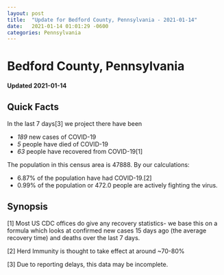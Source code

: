 ```yaml
---
layout: post
title:  "Update for Bedford County, Pennsylvania - 2021-01-14"
date:   2021-01-14 01:01:29 -0600
categories: Pennsylvania
---
```


# Bedford County, Pennsylvania
#### Updated 2021-01-14

## Quick Facts

In the last 7 days[3] we project there have been
- *189* new cases of COVID-19
- *5* people have died of COVID-19
- *63* people have recovered from COVID-19[1]

The population in this census area is 47888. By our calculations:
- 6.87% of the population have had COVID-19.[2]
- 0.99% of the population or 472.0 people are actively fighting the virus.

## Synopsis




[1] Most US CDC offices do give any recovery statistics- we base this on a formula which looks at confirmed new cases
15 days ago (the average recovery time) and deaths over the last 7 days.

[2] Herd Immunity is thought to take effect at around ~70-80%

[3] Due to reporting delays, this data may be incomplete.
 
    